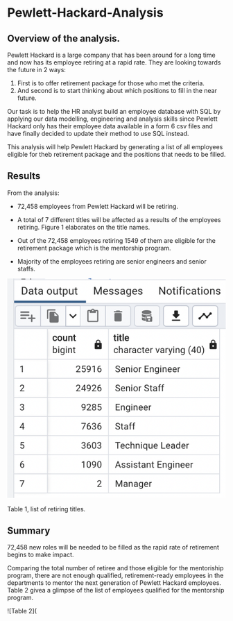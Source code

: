 # Pewlett-Hackard-Analysis

## Overview of the analysis.
Pewlett Hackard is a large company that has been around for a long time and now has its employee retiring at a rapid rate. They are looking towards the future in 2 ways:
1. First is to offer retirement package for those who met the criteria. 
2. And second is to start thinking about which positions to fill in the near future. 

Our task is to help the HR analyst build an employee database with SQL by applying our data modelling, engineering and analysis skills since Pewlett Hackard only has their employee data available in a form 6 csv files and have finally decided to update their method to use SQL instead.

This analysis will help Pewlett Hackard by generating a list of all employees eligible for theb retirement package and the positions that needs to be filled.


## Results

From the analysis: 
* 72,458 employees from Pewlett Hackard will be retiring.

* A total of 7 different titles will be affected as a results of the employees retiring. Figure 1 elaborates on the title names.
 
* Out of the 72,458 employees retiring 1549 of them are eligible for the retirement package which is the mentorship program.

* Majority of the employees retiring are senior engineers and senior staffs.

![Figure 1](https://github.com/Elfreda2019/Pewlett-Hackard-Analysis/blob/main/retiring_titles.png)

Table 1, list of retiring titles.


## Summary

72,458 new roles will be needed to be filled as the rapid rate of retirement begins to make impact.

Comparing the total number of retiree and those eligible for the mentoriship program, there are not enough qualified, retirement-ready employees in the departments to mentor the next generation of Pewlett Hackard employees. Table 2 givea a glimpse of the list of employees qualified for the mentorship program.

![Table 2](

